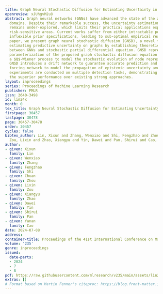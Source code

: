 ```yaml
---
title: Graph Neural Stochastic Diffusion for Estimating Uncertainty in Node Classification
openreview: xJUhgvM2u8
abstract: Graph neural networks (GNNs) have advanced the state of the art in various
  domains. Despite their remarkable success, the uncertainty estimation of GNN predictions
  remains under-explored, which limits their practical applications especially in
  risk-sensitive areas. Current works suffer from either intractable posteriors or
  inflexible prior specifications, leading to sub-optimal empirical results. In this
  paper, we present graph neural stochastic diffusion (GNSD), a novel framework for
  estimating predictive uncertainty on graphs by establishing theoretical connections
  between GNNs and stochastic partial differential equation. GNSD represents a GNN-based
  parameterization of the proposed graph stochastic diffusion equation which includes
  a $Q$-Wiener process to model the stochastic evolution of node representations.
  GNSD introduces a drift network to guarantee accurate prediction and a stochastic
  forcing network to model the propagation of epistemic uncertainty among nodes. Extensive
  experiments are conducted on multiple detection tasks, demonstrating that GNSD yields
  the superior performance over existing strong approaches.
layout: inproceedings
series: Proceedings of Machine Learning Research
publisher: PMLR
issn: 2640-3498
id: lin24x
month: 0
tex_title: Graph Neural Stochastic Diffusion for Estimating Uncertainty in Node Classification
firstpage: 30457
lastpage: 30478
page: 30457-30478
order: 30457
cycles: false
bibtex_author: Lin, Xixun and Zhang, Wenxiao and Shi, Fengzhao and Zhou, Chuan and
  Zou, Lixin and Zhao, Xiangyu and Yin, Dawei and Pan, Shirui and Cao, Yanan
author:
- given: Xixun
  family: Lin
- given: Wenxiao
  family: Zhang
- given: Fengzhao
  family: Shi
- given: Chuan
  family: Zhou
- given: Lixin
  family: Zou
- given: Xiangyu
  family: Zhao
- given: Dawei
  family: Yin
- given: Shirui
  family: Pan
- given: Yanan
  family: Cao
date: 2024-07-08
address:
container-title: Proceedings of the 41st International Conference on Machine Learning
volume: '235'
genre: inproceedings
issued:
  date-parts:
  - 2024
  - 7
  - 8
pdf: https://raw.githubusercontent.com/mlresearch/v235/main/assets/lin24x/lin24x.pdf
extras: []
# Format based on Martin Fenner's citeproc: https://blog.front-matter.io/posts/citeproc-yaml-for-bibliographies/
---
```

